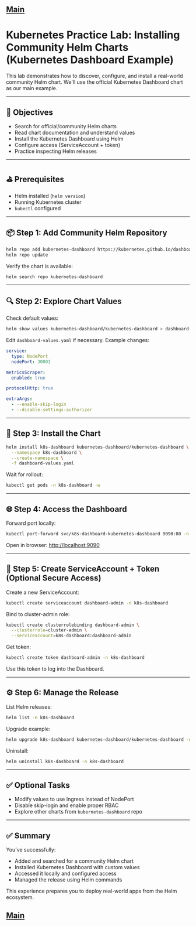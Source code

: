 [Main](../README.md)
---

# Kubernetes Practice Lab: Installing Community Helm Charts (Kubernetes Dashboard Example)

This lab demonstrates how to discover, configure, and install a real-world community Helm chart. We'll use the official Kubernetes Dashboard chart as our main example.

---

## 🎯 Objectives

* Search for official/community Helm charts
* Read chart documentation and understand values
* Install the Kubernetes Dashboard using Helm
* Configure access (ServiceAccount + token)
* Practice inspecting Helm releases

---

## ⛳ Prerequisites

* Helm installed (`helm version`)
* Running Kubernetes cluster
* `kubectl` configured

---

## 📦 Step 1: Add Community Helm Repository

```bash
helm repo add kubernetes-dashboard https://kubernetes.github.io/dashboard/
helm repo update
```

Verify the chart is available:

```bash
helm search repo kubernetes-dashboard
```

---

## 🔍 Step 2: Explore Chart Values

Check default values:

```bash
helm show values kubernetes-dashboard/kubernetes-dashboard > dashboard-values.yaml
```

Edit `dashboard-values.yaml` if necessary. Example changes:

```yaml
service:
  type: NodePort
  nodePort: 30001

metricsScraper:
  enabled: true

protocolHttp: true

extraArgs:
  - --enable-skip-login
  - --disable-settings-authorizer
```

---

## 🚀 Step 3: Install the Chart

```bash
helm install k8s-dashboard kubernetes-dashboard/kubernetes-dashboard \
  --namespace k8s-dashboard \
  --create-namespace \
  -f dashboard-values.yaml
```

Wait for rollout:

```bash
kubectl get pods -n k8s-dashboard -w
```

---

## 🌐 Step 4: Access the Dashboard

Forward port locally:

```bash
kubectl port-forward svc/k8s-dashboard-kubernetes-dashboard 9090:80 -n k8s-dashboard
```

Open in browser: [http://localhost:9090](http://localhost:9090)

---

## 🔐 Step 5: Create ServiceAccount + Token (Optional Secure Access)

Create a new ServiceAccount:

```bash
kubectl create serviceaccount dashboard-admin -n k8s-dashboard
```

Bind to cluster-admin role:

```bash
kubectl create clusterrolebinding dashboard-admin \
  --clusterrole=cluster-admin \
  --serviceaccount=k8s-dashboard:dashboard-admin
```

Get token:

```bash
kubectl create token dashboard-admin -n k8s-dashboard
```

Use this token to log into the Dashboard.

---

## ⚙️ Step 6: Manage the Release

List Helm releases:

```bash
helm list -n k8s-dashboard
```

Upgrade example:

```bash
helm upgrade k8s-dashboard kubernetes-dashboard/kubernetes-dashboard -n k8s-dashboard -f dashboard-values.yaml
```

Uninstall:

```bash
helm uninstall k8s-dashboard -n k8s-dashboard
```

---

## ✅ Optional Tasks

* Modify values to use Ingress instead of NodePort
* Disable skip-login and enable proper RBAC
* Explore other charts from `kubernetes-dashboard` repo

---

## ✅ Summary

You’ve successfully:

* Added and searched for a community Helm chart
* Installed Kubernetes Dashboard with custom values
* Accessed it locally and configured access
* Managed the release using Helm commands

This experience prepares you to deploy real-world apps from the Helm ecosystem.



[Main](../README.md)
---